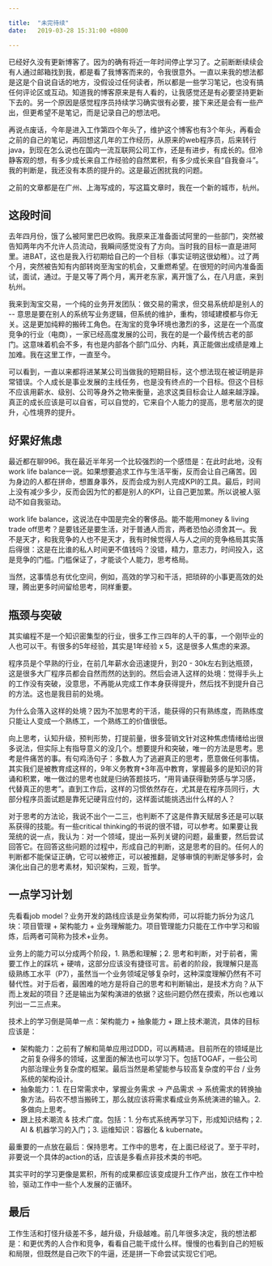 ```yaml
---

title:  "未完待续"
date:   2019-03-28 15:31:00 +0800

---
```


已经好久没有更新博客了。因为的确有将近一年时间停止学习了。之前断断续续会有人通过邮箱找到我，都是看了我博客而来的，令我很意外。一直以来我的想法都是这是个自说自话的地方，没假设过任何读者，所以都是一些学习笔记，也没有搞任何评论区或互动。知道我的博客原来是有人看的，让我感觉还是有必要坚持更新下去的。另一个原因是感觉程序员持续学习确实很有必要，接下来还是会有一些产出，但更希望不是笔记，而是记录自己的想法吧。

再说点废话，今年是进入工作第四个年头了，维护这个博客也有3个年头，再看会之前的自己的笔记，再回想这几年的工作经历，从原来的web程序员，后来转行java，到现在怎么说也在国内一流互联网公司工作，还是有进步，有成长的。但冷静客观的想，有多少成长来自工作经验的自然累积，有多少成长来自“自我奋斗”。我的判断是，我还没有本质的提升的。这是最近困扰我的问题。

之前的文章都是在广州、上海写成的，写这篇文章时，我在一个新的城市，杭州。

## 这段时间

去年四月份，饿了么被阿里巴巴收购。我原来正准备面试阿里的一些部门，突然被告知两年内不允许人员流动，我瞬间感觉没有了方向。当时我的目标一直是进阿里。进BAT，这也是我入行初期给自己的一个目标（事实证明这很幼稚）。过了两个月，突然被告知有内部转岗至淘宝的机会，又重燃希望。在很短的时间内准备面试，面试，通过。于是又等了两个月，离开老东家，离开饿了么，在八月底，来到杭州。

我来到淘宝交易，一个纯的业务开发团队：做交易的需求，但交易系统却是别人的 -- 意思是要在别人的系统写业务逻辑，但系统的维护，重构，领域建模都与你无关。这是更加纯粹的搬砖工角色。在淘宝的竞争环境也激烈的多，这是在一个高度竞争的行业（电商），一家已经高度发展的公司，我在的是一个最传统古老的部门。这意味着机会不多，有也是内部各个部门瓜分、内耗，真正能做出成绩是难上加难。我在这里工作，一直至今。

可以看到，一直以来都将进某某公司当做我的短期目标，这个想法现在被证明是非常错误。个人成长是事业发展的主线任务，也是没有终点的一个目标。但这个目标不应该用薪水、级别、公司等身外之物来衡量，追求这类目标会让人越来越浮躁。真正的成长应该是可以自省，可以自觉的，它来自个人能力的提高，思考层次的提升，心性境界的提升。

## 好累好焦虑

最近都在聊996。我在最近半年另一个比较强烈的一个感悟是：在此时此地，没有work life balance一说。如果想要追求工作与生活平衡，反而会让自己痛苦。因为身边的人都在拼命，想置身事外，反而会成为别人完成KPI的工具。最后，时间上没有减少多少，反而会因为忙的都是别人的KPI，让自己更加累。所以说被人驱动不如自我驱动。

work life balance，这说法在中国是完全的奢侈品。能不能用money & living trade off思考？是要钱还是要生活，对于普通人而言，两者恐怕必须舍其一。我不是天才，和我竞争的人也不是天才，我有时候觉得人与人之间的竞争格局其实落后得很：这是在比谁的私人时间更不值钱吗？没错，精力，意志力，时间投入，这是竞争的门槛。门槛保证了，才能谈个人能力，思考格局。

当然，这事情总有优化空间，例如，高效的学习和干活，把琐碎的小事更高效的处理，腾出更多时间留给思考，同样重要。

## 瓶颈与突破

其实编程不是一个知识密集型的行业，很多工作三四年的人干的事，一个刚毕业的人也可以干。有很多的5年经验，其实是1年经验 x 5，这是很多人焦虑的来源。

程序员是个早熟的行业，在前几年薪水会迅速提升，到20 - 30k左右到达瓶颈，这是很多大厂程序员都会自然而然的达到的。然后会进入这样的处境：觉得手头上的工作没有突破，没意思，不再能从完成工作本身获得提升，然后找不到提升自己的方法。这也是我目前的处境。

为什么会落入这样的处境？因为不加思考的干活，能获得的只有熟练度，而熟练度只能让人变成一个熟练工，一个熟练工的价值很低。

向上思考，认知升级，预判形势，打提前量，很多营销文针对这种焦虑情绪给出很多说法，但实际上有指导意义的没几个。想要提升和突破，唯一的方法是思考。思考是件痛苦的事。有句鸡汤句子：多数人为了逃避真正的思考，愿意做任何事情。其实我们是被教育成这样的，9年义务教育+3年高中教育，掌握最多的是知识的背诵和积累，唯一做过的思考也就是归纳答题技巧，“用背诵获得勤劳感与学习感，代替真正的思考”。直到工作后，这样的习惯依然存在，尤其是在程序员同行，大部分程序员面试题是靠死记硬背应付的，这样面试能挑选出什么样的人？

对于思考的方法论，我说不出个一二三，也判断不了这是件靠天赋居多还是可以联系获得的技能。有一些critical thinking的书说的很不错，可以参考。如果要让我笼统的说一点，我认为：对一个领域，提出一系列关键的问题，最重要，然后尝试回答它。在回答这些问题的过程中，形成自己的判断，这是思考的目的。任何人的判断都不能保证正确，它可以被修正，可以被推翻，足够审慎的判断足够多时，会演化出自己的思考素材，知识架构，三观，哲学。

## 一点学习计划

先看看job model？业务开发的路线应该是业务架构师，可以将能力拆分为这几块：项目管理 + 架构能力 + 业务理解能力。项目管理能力只能在工作中学习和锻炼，后两者可简称为技术+业务。

业务上的能力可以分成两个阶段，1. 熟悉和理解；2. 思考和判断，对于前者，需要工作上的踩坑 + 硬啃，这部分应该没有捷径可言。前者的阶段，我理解只是高级熟练工水平（P7），虽然当一个业务领域足够复杂时，这种深度理解仍然有不可替代性。对于后者，最困难的地方是将自己的思考和判断输出，是技术方向？从下而上发起的项目？还是输出为架构演进的依据？这些问题仍然在摸索，所以也难以列出一二三点来。

技术上的学习倒是简单一点：架构能力 + 抽象能力 + 跟上技术潮流，具体的目标应该是：

- 架构能力：之前有了解和简单应用过DDD，可以再精进。目前所在的领域是比之前复杂得多的领域，这里面的解法也可以学习下。包括TOGAF，一些公司内部治理业务复杂度的框架。最后当然是希望能参与较高复杂度的平台 / 业务系统的架构设计。
- 抽象能力：1. 在日常需求中，掌握业务需求 -> 产品需求 -> 系统需求的转换抽象方法。码农不想当搬砖工，那么就应该将需求看成业务系统演进的输入。2. 多做向上思考。
- 跟上技术潮流 & 技术广度。包括：1. 分布式系统再学习下，形成知识结构；2. AI & 机器学习的入门；3. 运维知识：容器化 & kubernate。

最重要的一点放在最后：保持思考。工作中的思考，在上面已经说了。至于平时，非要说一个具体的action的话，应该是多看点非技术类的书吧。

其实平时的学习更像是累积，所有的成果都应该变成提升工作产出，放在工作中检验，驱动工作中一些个人发展的正循环。

## 最后

工作生活和打怪升级差不多，越升级，升级越难。前几年很多决定，我的想法都是：和更优秀的人合作和竞争，看看自己能干成什么样。慢慢的也看到自己的短板和局限，但既然是自己吹下的牛逼，还是拼一下命尝试实现它们吧。
